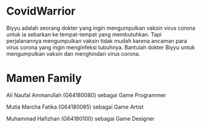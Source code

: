 # CovidWarrior
Biyyu adalah seorang dokter yang ingin mengumpulkan vaksin virus corona untuk ia sebarkan ke tempat-tempat yang membutuhkan. Tapi perjalanannya mengumpulkan vaksin tidak mudah karena ancaman para virus corona yang ingin menginfeksi tubuhnya. Bantulah dokter Biyyu untuk mengumpulkan vaksin dan menghindari virus corona. 

# Mamen Family
Ali Naufal Ammarullah (G64180080) sebagai Game Programmer

Mutia Marcha Fatika (G64180085) sebagai Game Artist

Muhammad Hafizhan (G64180100) sebagai Game Designer

